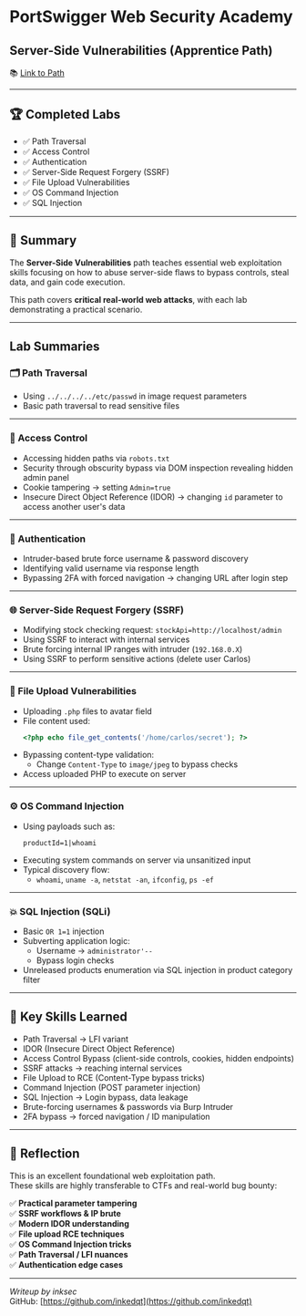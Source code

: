 
# PortSwigger Web Security Academy  
## Server-Side Vulnerabilities (Apprentice Path)

📚 [Link to Path](https://portswigger.net/web-security/learning-paths/server-side-vulnerabilities-apprentice)

---

## 🏆 Completed Labs

- ✅ Path Traversal
- ✅ Access Control
- ✅ Authentication
- ✅ Server-Side Request Forgery (SSRF)
- ✅ File Upload Vulnerabilities
- ✅ OS Command Injection
- ✅ SQL Injection

---

## 📖 Summary

The **Server-Side Vulnerabilities** path teaches essential web exploitation skills focusing on how to abuse server-side flaws to bypass controls, steal data, and gain code execution.

This path covers **critical real-world web attacks**, with each lab demonstrating a practical scenario.

---

## Lab Summaries

### 🗂 Path Traversal

- Using `../../../../etc/passwd` in image request parameters
- Basic path traversal to read sensitive files

---

### 🚪 Access Control

- Accessing hidden paths via `robots.txt`
- Security through obscurity bypass via DOM inspection revealing hidden admin panel
- Cookie tampering → setting `Admin=true`
- Insecure Direct Object Reference (IDOR) → changing `id` parameter to access another user's data

---

### 🔐 Authentication

- Intruder-based brute force username & password discovery
- Identifying valid username via response length
- Bypassing 2FA with forced navigation → changing URL after login step

---

### 🌐 Server-Side Request Forgery (SSRF)

- Modifying stock checking request: `stockApi=http://localhost/admin`
- Using SSRF to interact with internal services
- Brute forcing internal IP ranges with intruder (`192.168.0.X`)
- Using SSRF to perform sensitive actions (delete user Carlos)

---

### 📂 File Upload Vulnerabilities

- Uploading `.php` files to avatar field
- File content used:
  ```php
  <?php echo file_get_contents('/home/carlos/secret'); ?>
  ```
- Bypassing content-type validation:
  - Change `Content-Type` to `image/jpeg` to bypass checks
- Access uploaded PHP to execute on server

---

### ⚙️ OS Command Injection

- Using payloads such as:
  ```
  productId=1|whoami
  ```
- Executing system commands on server via unsanitized input
- Typical discovery flow:
  - `whoami`, `uname -a`, `netstat -an`, `ifconfig`, `ps -ef`

---

### 💥 SQL Injection (SQLi)

- Basic `OR 1=1` injection
- Subverting application logic:
  - Username → `administrator'--`
  - Bypass login checks
- Unreleased products enumeration via SQL injection in product category filter

---

## 🧠 Key Skills Learned

- Path Traversal → LFI variant
- IDOR (Insecure Direct Object Reference)
- Access Control Bypass (client-side controls, cookies, hidden endpoints)
- SSRF attacks → reaching internal services
- File Upload to RCE (Content-Type bypass tricks)
- Command Injection (POST parameter injection)
- SQL Injection → Login bypass, data leakage
- Brute-forcing usernames & passwords via Burp Intruder
- 2FA bypass → forced navigation / ID manipulation

---

## 🔭 Reflection

This is an excellent foundational web exploitation path.  
These skills are highly transferable to CTFs and real-world bug bounty:

✅ **Practical parameter tampering**  
✅ **SSRF workflows & IP brute**  
✅ **Modern IDOR understanding**  
✅ **File upload RCE techniques**  
✅ **OS Command Injection tricks**  
✅ **Path Traversal / LFI nuances**  
✅ **Authentication edge cases**  

---

*Writeup by inksec*  
GitHub: [https://github.com/inkedqt](https://github.com/inkedqt)
